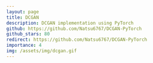 ```yaml
---
layout: page
title: DCGAN
description: DCGAN implementation using PyTorch
github: https://github.com/Natsu6767/DCGAN-PyTorch
github_stars: 80
redirect: https://github.com/Natsu6767/DCGAN-PyTorch
importance: 4
img: /assets/img/dcgan.gif
---
```

